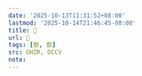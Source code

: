 ```yaml
---
date: '2025-10-13T11:31:52+08:00'
lastmod: '2025-10-14T21:46:45-08:00'
title: 󰪺
url: 󰪺
tags: [褻, 褻]
src: GHZR, DCCV
note:
---
```

